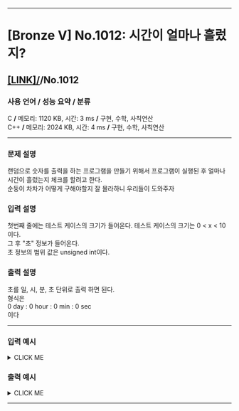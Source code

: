 <hr>

# [Bronze V] No.1012: 시간이 얼마나 흘렀지? 

## [[LINK]/](http://ascode.org/problem.php?id=1012)/No.1012 

### 사용 언어 / 성능 요약 / 분류 

C **/** 메모리: 1120 KB, 시간: 3 ms **/** 구현, 수학, 사칙연산 <br>
C++ **/** 메모리: 2024 KB, 시간: 4 ms **/** 구현, 수학, 사칙연산 <br>

<hr>

### 문제 설명 

랜덤으로 숫자를 출력을 하는 프로그램을 만들기 위해서 프로그램이 실행된 후 얼마나 시간이 흘렀는지 체크를 할려고 한다. <br>
순둥이 차차가 어떻게 구해야할지 잘 몰라하니 우리들이 도와주자 <br>

### 입력 설명 

첫번째 줄에는 테스트 케이스의 크기가 들어온다. 테스트 케이스의 크기는 0 < x < 10 이다. <br>
그 후 "초" 정보가 들어온다. <br>
초 정보의 범위 값은 unsigned int이다. <br>

### 출력 설명 

초를 일, 시, 분, 초 단위로 출력 하면 된다. <br>
형식은 <br>
0 day : 0 hour : 0 min : 0 sec <br>
이다 <br>

<hr>

### 입력 예시

<details><summary>CLICK ME</summary>
<pre>
<strong>4
6
60
3600
90000</strong>
</pre>
</details>

### 출력 예시

<details><summary>CLICK ME</summary>
<pre>
<strong>0 day : 0 hour : 0 min : 6 sec
0 day : 0 hour : 1 min : 0 sec
0 day : 1 hour : 0 min : 0 sec
1 day : 1 hour : 0 min : 0 sec</strong>
</pre>
</details>

<hr>
